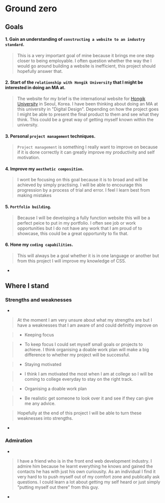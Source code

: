 # Ground zero

## Goals

#### 1. Gain an understanding of `constructing a website to an industry standard`.

  
> This is a very important goal of mine because it brings me one step closer to being employable. I often question whether the way the I would go around building a website is inefficient, this project should hopefully answer that.

#### 2. Start of the `relationship with Hongik University` that I might be interested in doing an MA at.


> The website for my brief is the international website for [Hongik University](http://en.hongik.ac.kr/) in Seoul, Korea. I have been thinking about doing an MA at this university in "Digital Design". Depending on how the project goes I might be able to present the final product to them and see what they think. This could be a great way of getting myself known within the university.


#### 3. Personal `project management` techniques.

> `Project management` is something I really want to improve on because if it is done correctly it can greatly improve my productivity and self motivation.

#### 4. Improve my `aesthetic composition`.


> I wont be focusing on this goal because it is to broad and will be achieved by simply practising. I will be able to encourage this progression by a process of trial and error. I feel I learn best from making mistakes


#### 5. `Portfolio building`.


> Because I will be developing a fully function website this will be a perfect peice to put in my portfolio. I often see job or work opportunities but I do not have any work that I am proud of to showcase, this could be a great opportunity to fix that.


#### 6. Hone my `coding capabilities`.


> This will always be a goal whether it is in one language or another but from this project I will improve my knowledge of CSS. 

-
## Where I stand

### Strengths and weaknesses
-

> At the moment I am very unsure about what my strengths are but I have a weaknesses that I am aware of and could definitly improve on

> * Keeping focus

> 	* To keep focus I could set myself small goals or projects to achieve. I think organising a doable work plan will make a big difference to whether my project will be successful.

> * Staying motivated

> 	* I think I am motivated the most when I am at college so I will be coming to college everyday to stay on the right track.

> * Organising a doable work plan

> 	* Be realistic get someone to look over it and see if they can give me any advice.

> Hopefully at the end of this project I will be able to turn these weaknesses into strengths.

-

### Admiration
-

> I have a friend who is in the front end web development industry. I admire him because he learnt everything he knows and gained the contacts he has with just his own curiousity. As an individual I find it very hard to to push myself out of my comfort zone and publically ask questions. I could learn a lot about getting my self heard or just simply "putting myself out there" from this guy.

-


